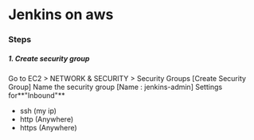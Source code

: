 # Jenkins on aws
### Steps
##### 1. Create security group
Go to EC2 > NETWORK & SECURITY > Security Groups [Create Security Group]
Name the security group
[Name : jenkins-admin]
Settings for**"Inbound"**
- ssh (my ip)
- http (Anywhere)
- https (Anywhere)